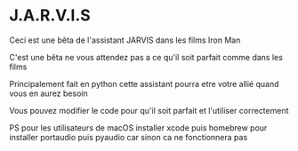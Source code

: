 # J.A.R.V.I.S
Ceci est une bêta de l'assistant JARVIS dans les films Iron Man

C'est une bêta ne vous attendez pas a ce qu'il soit parfait comme dans les films

Principalement fait en python cette assistant pourra etre votre allié quand vous en aurez besoin

Vous pouvez modifier le code pour qu'il soit parfait et l'utiliser correctement

PS pour les utilisateurs de macOS installer xcode puis homebrew pour installer portaudio puis pyaudio car sinon ca ne fonctionnera pas
